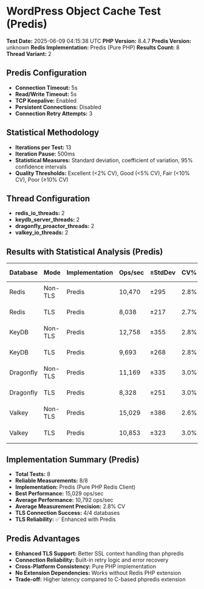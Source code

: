 # WordPress Object Cache Test (Predis)

**Test Date:** 2025-06-09 04:15:38 UTC
**PHP Version:** 8.4.7
**Predis Version:** unknown
**Redis Implementation:** Predis (Pure PHP)
**Results Count:** 8
**Thread Variant:** 2

## Predis Configuration

- **Connection Timeout:** 5s
- **Read/Write Timeout:** 5s
- **TCP Keepalive:** Enabled
- **Persistent Connections:** Disabled
- **Connection Retry Attempts:** 3

## Statistical Methodology

- **Iterations per Test:** 13
- **Iteration Pause:** 500ms
- **Statistical Measures:** Standard deviation, coefficient of variation, 95% confidence intervals
- **Quality Thresholds:** Excellent (<2% CV), Good (<5% CV), Fair (<10% CV), Poor (≥10% CV)

## Thread Configuration

- **redis_io_threads:** 2
- **keydb_server_threads:** 2
- **dragonfly_proactor_threads:** 2
- **valkey_io_threads:** 2

## Results with Statistical Analysis (Predis)

| Database | Mode | Implementation | Ops/sec | ±StdDev | CV% | Quality | Latency(ms) | ±StdDev | P95 Lat | P99 Lat | 95% CI | Iterations |
| --- | --- | --- | --- | --- | --- | --- | --- | --- | --- | --- | --- | --- | 
| Redis | Non-TLS | Predis | 10,470 | ±295 | 2.8% | 🟡 good | 0.095 | ±0.003 | 0.137 | 0.162 | 10,306-10,634 | 13 |
| Redis | TLS | Predis | 8,038 | ±217 | 2.7% | 🟡 good | 0.124 | ±0.004 | 0.173 | 0.210 | 7,918-8,159 | 13 |
| KeyDB | Non-TLS | Predis | 12,758 | ±355 | 2.8% | 🟡 good | 0.078 | ±0.002 | 0.121 | 0.142 | 12,561-12,955 | 13 |
| KeyDB | TLS | Predis | 9,693 | ±268 | 2.8% | 🟡 good | 0.103 | ±0.003 | 0.151 | 0.180 | 9,545-9,841 | 13 |
| Dragonfly | Non-TLS | Predis | 11,169 | ±335 | 3.0% | 🟡 good | 0.089 | ±0.003 | 0.137 | 0.165 | 10,983-11,354 | 13 |
| Dragonfly | TLS | Predis | 8,328 | ±251 | 3.0% | 🟡 good | 0.120 | ±0.004 | 0.172 | 0.207 | 8,189-8,467 | 13 |
| Valkey | Non-TLS | Predis | 15,029 | ±386 | 2.6% | 🟡 good | 0.066 | ±0.002 | 0.106 | 0.123 | 14,815-15,243 | 13 |
| Valkey | TLS | Predis | 10,853 | ±323 | 3.0% | 🟡 good | 0.092 | ±0.003 | 0.140 | 0.165 | 10,674-11,032 | 13 |

## Implementation Summary (Predis)

- **Total Tests:** 8
- **Reliable Measurements:** 8/8
- **Implementation:** Predis (Pure PHP Redis Client)
- **Best Performance:** 15,029 ops/sec
- **Average Performance:** 10,792 ops/sec
- **Average Measurement Precision:** 2.8% CV
- **TLS Connection Success:** 4/4 databases
- **TLS Reliability:** ✅ Enhanced with Predis

## Predis Advantages

- **Enhanced TLS Support:** Better SSL context handling than phpredis
- **Connection Reliability:** Built-in retry logic and error recovery
- **Cross-Platform Consistency:** Pure PHP implementation
- **No Extension Dependencies:** Works without Redis PHP extension
- **Trade-off:** Higher latency compared to C-based phpredis extension
